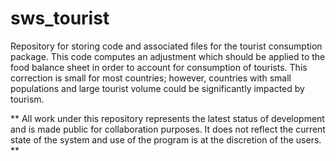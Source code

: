 # sws_tourist
Repository for storing code and associated files for the tourist consumption package.  This code computes an adjustment which should be applied to the food balance sheet in order to account for consumption of tourists.  This correction is small for most countries; however, countries with small populations and large tourist volume could be significantly impacted by tourism.

** All work under this repository represents the latest status of development and is made public for collaboration purposes. It does not reflect the current state of the system and use of the program is at the discretion of the users. **
